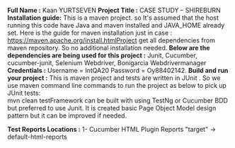 **Full Name :**
Kaan YURTSEVEN
**Project Title :**
CASE STUDY – SHIREBURN
**Installation guide:**
This is a maven project. so It's assumed that the host running this code have Java and maven installed and JAVA_HOME already set.
Here is the guide for maven installation just in case : https://maven.apache.org/install.htmlProject get all dependencies from maven repository. So no additional installation needed.
**Below are the dependencies are being used for this project :** Junit,
Cucumber,
cucumber-junit,
Selenium Webdriver,
Bonigarcia Webdrivermanager
 **Credentials :**
Username = IntQA20
Password = Oy88402142.
**Build and run your project :**
This is maven project and tests are written in JUnit . So we use maven command line commands to run the project as below to pick up JUnit tests:  
mvn clean testFramework can be built with using TestNg or Cucumber BDD but preferred to use Junit.
It is created basic Page Object Model design pattern but it can be improved if needed.

 **Test Reports Locations :**
1- Cucumber HTML Plugin Reports "target" -> default-html-reports
